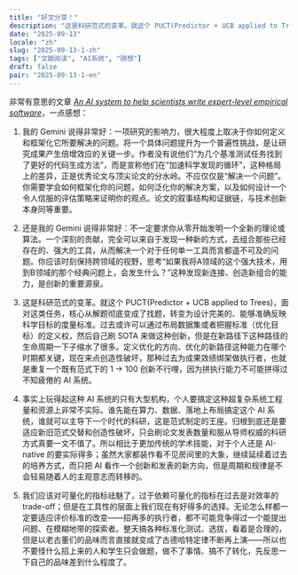 ```yaml
---
title: "好文分享！"
description: "这是科研范式的变革。就这个 PUCT(Predictor + UCB applied to Trees)，面对这类任务，核心从解题彻底变成了找题，转变为设计完美的、能够准确反映科学目标的度量标准。"
date: "2025-09-13"
locale: "zh"
slug: "2025-09-13-1-zh"
tags: ["文献阅读", "AI系统", "随想"]
draft: false
pair: "2025-09-13-1-en"
---
```


非常有意思的文章 *[An AI system to help scientists write expert-level empirical software](https://arxiv.org/abs/2509.06503v1)*，一点感想：

1. 我的 Gemini 说得非常好：一项研究的影响力，很大程度上取决于你如何定义和框架化它所要解决的问题。将一个具体问题提升为一个普遍性挑战，是让研究成果产生倍增效应的关键一步。作者没有说他们“为几个基准测试任务找到了更好的代码生成方法”，而是宣称他们在“加速科学发现的循环”，这种格局上的差异，正是优秀论文与顶尖论文的分水岭。不应仅仅是“解决一个问题”。你需要学会如何框架化你的问题，如何泛化你的解决方案，以及如何设计一个令人信服的评估策略来证明你的观点。论文的叙事结构和证据链，与技术创新本身同等重要。  

2. 还是我的 Gemini 说得非常好：不一定要求你从零开始发明一个全新的理论或算法。一个深刻的贡献，完全可以来自于发现一种新的方式，去组合那些已经存在的、强大的工具，从而解决一个对于任何单一工具而言都遥不可及的问题。你应该时刻保持跨领域的视野，思考“如果我将A领域的这个强大技术，用到B领域的那个经典问题上，会发生什么？”这种发现新连接、创造新组合的能力，是创新的重要源泉。  

3. 这是科研范式的变革。就这个 PUCT(Predictor + UCB applied to Trees)，面对这类任务，核心从解题彻底变成了找题，转变为设计完美的、能够准确反映科学目标的度量标准。过去或许可以通过布局数据集或者把握标准（优化目标）的定义权，然后自己刷 SOTA 来做这种创新，但是在新路径下这种路径的生命周期一下子缩水了很多。定义优化的方向、优化的新路径这种能力在哪个时期都关键，现在来点创造性破坏，那种过去为成果效绩绑架做执行者，也就是重复一个既有范式下的 1 -> 100 创新不行哩，因为拼执行能力不可能拼得过不知疲倦的 AI 系统。  

4. 事实上玩得起这种 AI 系统的只有大型机构，个人要搞定这种超复杂系统工程量和资源上非常不实际。谁先能在算力、数据、落地上布局搞定这个 AI 系统，谁就可以主导下一个时代的科研，这是范式制定的王座。归根到底还是要适应新旧范式交替和创造性破坏，只会刷论文发表数量和服从导师权威的科研方式真要一文不值了。所以相比于更加传统的学术技能，对于个人还是 AI-native 的要实际得多；虽然大家都装作看不见房间里的大象，继续延续着过去的培养方式，而只把 AI 看作一个创新和发表的新方向，但是周期和规律是不会轻易随着人的主观意志而转移的。  

5. 我们应该对可量化的指标祛魅了，过于依赖可量化的指标在过去是对效率的 trade-off；但是在工具性的层面上我们现在有好得多的选择。无论怎么样都一定要适应评价标准的改变——招再多的执行者，都不可能竞争得过一个能提出问题、在模糊地带的探索者。整天搞各种标准化测试、选拔，看着是合理的，但是以老古董们的品味而言直接就变成了古德哈特定律不断再上演——所以也不要怪什么招上来的人和学生只会做题，做不了事情、搞不了转化，先反思一下自己的品味差到什么程度了。  
